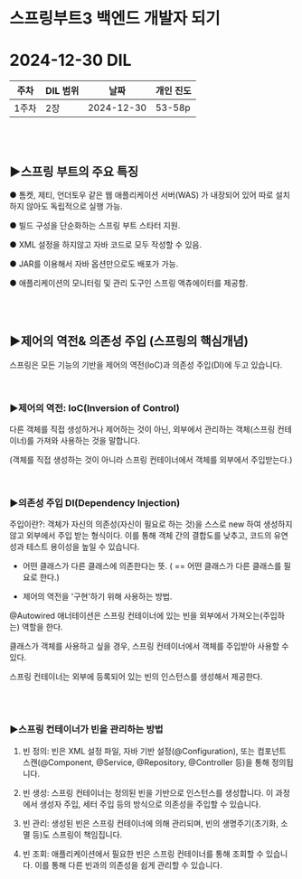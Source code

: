 # 스프링부트3 백엔드 개발자 되기
# 2024-12-30 DIL

|주차|DIL 범위|날짜|개인 진도|
|------|---|---|---|
| 1주차 |2장|2024-12-30|53-58p|


<br><br>

## ▶스프링 부트의 주요 특징
 

● 톰켓, 제티, 언더토우 같은 웹 애플리케이션 서버(WAS) 가 내장되어 있어 따로 설치 하지 않아도 독립적으로 실행 가능.

●  빌드 구성을 단순화하는 스프링 부트 스타터 지원.

●  XML 설정을 하지않고 자바 코드로 모두 작성할 수 있음.

●  JAR를 이용해서 자바 옵션만으로도 배포가 가능.

●  애플리케이션의 모니터링 및 관리 도구인 스프링 액츄에이터를 제공함.

<br><br>

## ▶제어의 역전& 의존성 주입 (스프링의 핵심개념)
 
 
스프링은 모든 기능의 기반을 제어의 역전(IoC)과 의존성 주입(DI)에 두고 있습니다.


<br>

### ▶제어의 역전: IoC(Inversion of Control) 
다른 객체를 직접 생성하거나 제어하는 것이 아닌, 외부에서 관리하는 객체(스프링 컨테이너)를 가져와 사용하는 것을 말합니다.

(객체를 직접 생성하는 것이 아니라 스프링 컨테이너에서 객체를 외부에서 주입받는다.)

 
<br>

### ▶의존성 주입 DI(Dependency Injection)
주입이란?: 객체가 자신의 의존성(자신이 필요로 하는 것)을 스스로 new 하여 생성하지 않고 외부에서 주입 받는 형식이다. 이를 통해 객체 간의 결합도를 낮추고, 코드의 유연성과 테스트 용이성을 높일 수 있습니다. 


- 어떤 클래스가 다른 클래스에 의존한다는 뜻. ( == 어떤 클래스가 다른 클래스를 필요로 한다.)

- 제어의 역전을 '구현'하기 위해 사용하는 방법.

 

@Autowired 애너테이션은 스프링 컨테이너에 있는 빈을 외부에서 가져오는(주입하는) 역할을 한다.

클래스가 객체를 사용하고 싶을 경우, 스프링 컨테이너에서 객체를 주입받아 사용할 수 있다.

 

스프링 컨테이너는 외부에 등록되어 있는 빈의 인스턴스를 생성해서 제공한다.



<br><br>

### ▶스프링 컨테이너가 빈을 관리하는 방법
 

1. 빈 정의: 빈은 XML 설정 파일, 자바 기반 설정(@Configuration), 또는 컴포넌트 스캔(@Component, @Service, @Repository, @Controller 등)을 통해 정의됩니다.

2. 빈 생성: 스프링 컨테이너는 정의된 빈을 기반으로 인스턴스를 생성합니다. 이 과정에서 생성자 주입, 세터 주입 등의 방식으로 의존성을 주입할 수 있습니다.

3. 빈 관리: 생성된 빈은 스프링 컨테이너에 의해 관리되며, 빈의 생명주기(초기화, 소멸 등)도 스프링이 책임집니다.

4. 빈 조회: 애플리케이션에서 필요한 빈은 스프링 컨테이너를 통해 조회할 수 있습니다. 이를 통해 다른 빈과의 의존성을 쉽게 관리할 수 있습니다.

 
